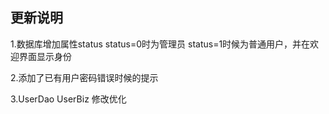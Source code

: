 ## 更新说明

1.数据库增加属性status  status=0时为管理员 status=1时候为普通用户，并在欢迎界面显示身份

2.添加了已有用户密码错误时候的提示

3.UserDao UserBiz  修改优化